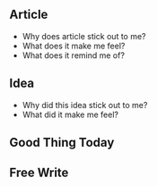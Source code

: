 ## Article
- Why does article stick out to me? 
- What does it make me feel? 
- What does it remind me of?

## Idea
- Why did this idea stick out to me? 
- What did it make me feel? 

## Good Thing Today

## Free Write
